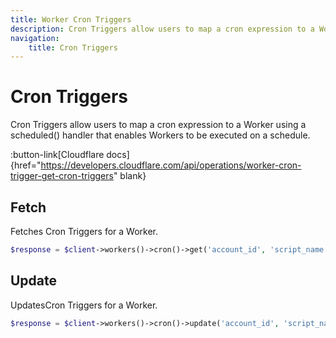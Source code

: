```yaml
---
title: Worker Cron Triggers
description: Cron Triggers allow users to map a cron expression to a Worker.
navigation:
    title: Cron Triggers
---
```


# Cron Triggers

Cron Triggers allow users to map a cron expression to a Worker using a scheduled() handler that enables Workers to be executed on a schedule.

:button-link[Cloudflare docs]{href="https://developers.cloudflare.com/api/operations/worker-cron-trigger-get-cron-triggers" blank}

## Fetch

Fetches Cron Triggers for a Worker.

```php [php]
$response = $client->workers()->cron()->get('account_id', 'script_name');
```

## Update

UpdatesCron Triggers for a Worker.

```php [php]
$response = $client->workers()->cron()->update('account_id', 'script_name', ['*/30 * * * *']);
```